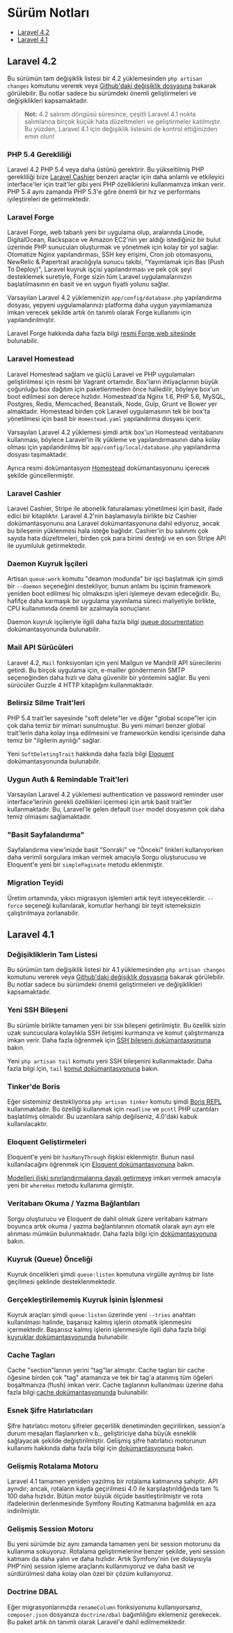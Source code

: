 # Sürüm Notları

- [Laravel 4.2](#laravel-4.2)
- [Laravel 4.1](#laravel-4.1)

<a name="laravel-4.2"></a>
## Laravel 4.2

Bu sürümün tam değişiklik listesi bir 4.2 yüklemesinden `php artisan changes` komutunu vererek veya [Github'daki değişiklik dosyasına](https://github.com/laravel/framework/blob/4.2/src/Illuminate/Foundation/changes.json) bakarak görülebilir. Bu notlar sadece bu sürümdeki önemli geliştirmeleri ve değişiklikleri kapsamaktadır.

> **Not:** 4.2 salınım döngüsü süresince, çeşitli Laravel 4.1 nokta salımlarına birçok küçük hata düzeltmeleri ve geliştirmeler katılmıştır. Bu yüzden, Laravel 4.1 için değişiklik listesini de kontrol ettiğinizden emin olun!

### PHP 5.4 Gerekliliği

Laravel 4.2 PHP 5.4 veya daha üstünü gerektirir. Bu yükseltilmiş PHP  gerekliliği bize [Laravel Cashier](/docs/billing) benzeri araçlar için daha anlamlı ve etkileyici interface'ler için trait'ler gibi yeni PHP özelliklerini kullanmamıza imkan verir. PHP 5.4 aynı zamanda PHP 5.3'e göre önemli bir hız ve performans iyileştireleri de getirmektedir.

### Laravel Forge

Laravel Forge, web tabanlı yeni bir uygulama olup, aralarında Linode, DigitalOcean, Rackspace ve Amazon EC2'nin yer aldığı istediğiniz bir bulut üzerinde PHP sunucuları oluşturmak ve yönetmek için kolay bir yol sağlar. Otomatize Nginx yapılandırması, SSH key erişimi, Cron job otomasyonu, NewRelic & Papertrail aracılığıyla sunucu takibi, "Yayımlamak için Bas (Push To Deploy)", Laravel kuyruk işçisi yapılandırması ve pek çok şeyi desteklemek suretiyle, Forge sizin tüm Laravel uygulamalarınızın başlatılmasının en basit ve en uygun fiyatlı yolunu sağlar.

Varsayılan Laravel 4.2 yüklemenizin `app/config/database.php` yapılandırma dosyası, yepyeni uygulamalarınızı platforma daha uygun yayımlamanıza imkan verecek şekilde artık ön tanımlı olarak Forge kullanımı için yapılandırılmıştır.

Laravel Forge hakkında daha fazla bilgi [resmi Forge web sitesinde](https://forge.laravel.com) bulunabilir.

### Laravel Homestead

Laravel Homestead sağlam ve güçlü Laravel ve PHP uygulamaları geliştirilmesi için resmi bir Vagrant ortamıdır. Box'ların ihtiyaçlarının büyük çoğunluğu box dağıtım için paketlenmeden önce halledilir, böyleye box'un boot edilmesi son derece hızlıdır. Homestead'da Nginx 1.6, PHP 5.6, MySQL, Postgres, Redis, Memcached, Beanstalk, Node, Gulp, Grunt ve Bower yer almaktadır. Homestead birden çok Laravel uygulamasının tek bir box'ta yönetilmesi için basit bir `Homestead.yaml` yapılandırma dosyası içerir.

Varsayılan Laravel 4.2 yüklemesi şimdi artık box'un Homestead veritabanını kullanması, böylece Laravel'in ilk yükleme ve yapılandırmasının daha kolay olması için yapılandırılmış bir `app/config/local/database.php` yapılandırma dosyası taşımaktadır.

Ayrıca resmi dokümantasyon [Homestead](/docs/homestead) dokümantasyonunu içerecek şekilde güncellenmiştir.

### Laravel Cashier

Laravel Cashier, Stripe ile abonelik faturalaması yönetilmesi için basit, ifade edici bir kitaplıktır. Laravel 4.2'nin başlamasıyla birlikte biz Cashier dokümantasyonunu ana Laravel dokümantasyonuna dahil ediyoruz, ancak bu bileşenin yüklenmesi hala isteğe bağlıdır. Cashier'in bu salınımı çok sayıda hata düzeltmeleri, birden çok para birimi desteği ve en son Stripe API ile uyumluluk getirmektedir.

### Daemon Kuyruk İşçileri

Artisan `queue:work` komutu "deamon modunda" bir işçi başlatmak için şimdi bir `--daemon` seçeneğini destekliyor, bunun anlamı bu işçinin framework yeniden boot edilmesi hiç olmaksızın işleri işlemeye devam edeceğidir. Bu, hafifçe daha karmaşık bir uygulama yayımlama süreci maliyetiyle birlikte, CPU kullanımında önemli bir azalmayla sonuçlanır.

Daemon kuyruk işçileriyle ilgili daha fazla bilgi [queue documentation](/docs/queues#daemon-queue-worker) dokümantasyonunda bulunabilir.

### Mail API Sürücüleri

Laravel 4.2, `Mail` fonksiyonları için yeni Mailgun ve Mandrill API sürecilerini getirdi. Bu birçok uygulama için, e-mailler göndermenin SMTP seçeneğinden daha hızlı ve daha güvenilir bir yöntemini sağlar. Bu yeni sürücüler Guzzle 4 HTTP kitaplığını kullanmaktadır.

### Belirsiz Silme Trait'leri

PHP 5.4 trait'ler sayesinde "soft delete"ler ve diğer "global scope"ler için çok daha temiz bir mimari sunulmuştur. Bu yeni mimari benzer global trait'lerin daha kolay inşa edilmesini ve frameworkün kendisi içerisinde daha temiz bir "ilgilerin ayrılığı" sağlar.

Yeni `SoftDeletingTrait` hakkında daha fazla bilgi [Eloquent](/docs/eloquent#soft-deleting) dokümantasyonunda bulunabilir.

### Uygun Auth & Remindable Trait'leri

Varsayılan Laravel 4.2 yüklemesi authentication ve password reminder user interface'lerinin gerekli özellikleri içermesi için artık basit trait'ler kullanmaktadır. Bu, Laravel'le gelen default `User` model dosyasının çok daha temiz olmasını sağlamaktadır.

### "Basit Sayfalandırma"

Sayfalandırma view'inizde basit "Sonraki" ve "Önceki" linkleri kullanıyorken daha verimli sorgulara imkan vermek amacıyla Sorgu oluşturucusu ve Eloquent'e yeni bir `simplePaginate` metodu eklenmiştir.

### Migration Teyidi

Üretim ortamında, yıkıcı migrasyon işlemleri artık teyit isteyeceklerdir. `--force` seçeneği kullanılarak, komutlar herhangi bir teyit istemeksizin çalıştırılmaya zorlanabilir.

<a name="laravel-4.1"></a>
## Laravel 4.1

### Değişikliklerin Tam Listesi

Bu sürümün tam değişiklik listesi bir 4.1 yüklemesinden `php artisan changes` komutunu vererek veya [Github'daki değişiklik dosyasına](https://github.com/laravel/framework/blob/4.1/src/Illuminate/Foundation/changes.json) bakarak görülebilir. Bu notlar sadece bu sürümdeki önemli geliştirmeleri ve değişiklikleri kapsamaktadır.

### Yeni SSH Bileşeni

Bu sürümle birlikte tamamen yeni bir `SSH` bileşeni getirilmiştir. Bu özellik sizin uzak suncuculara kolaylıkla SSH iletişimi kurmanıza ve komut çalıştırmanıza imkan verir. Daha fazla öğrenmek için [SSH bileşeni dokümantasyonuna](/docs/ssh) bakın.

Yeni `php artisan tail` komutu yeni SSH bileşenini kullanmaktadır. Daha fazla bilgi için, `tail` [komut dokümantasyonuna](/docs/ssh#tailing-remote-logs) bakın.

### Tinker'de Boris

Eğer sisteminiz destekliyorsa `php artisan tinker` komutu şimdi [Boris REPL](https://github.com/d11wtq/boris) kullanmaktadır. Bu özelliği kullanmak için `readline` ve `pcntl` PHP uzantıları başlatılmış olmalıdır. Bu uzantılara sahip değilseniz, 4.0'daki kabuk kullanılacaktır.

### Eloquent Geliştirmeleri

Eloquent'e yeni bir `hasManyThrough` ilişkisi eklenmiştir. Bunun nasıl kullanılacağını öğrenmek için [Eloquent dokümantasyonuna](/docs/eloquent#has-many-through) bakın.

[Modelleri ilişki sınırlandırmalarına dayalı getirmeye](/docs/eloquent#querying-relations) imkan vermek amacıyla yeni bir `whereHas` metodu kullanıma girmiştir.

### Veritabanı Okuma / Yazma Bağlantıları

Sorgu oluşturucu ve Eloquent de dahil olmak üzere veritabanı katmanı boyunca artık okuma / yazma bağlantılarının otomatik olarak ayrı ayrı ele alınması mümkün bulunmaktadır. Daha fazla bilgi için [dokümantasyonuna](/docs/database#read-write-connections) bakın.

### Kuyruk (Queue) Önceliği

Kuyruk öncelikleri şimdi `queue:listen` komutuna virgülle ayrılmış bir liste geçilmesi şeklinde desteklenmektedir.

### Gerçekleştirilememiş Kuyruk İşinin İşlenmesi

Kuyruk araçları şimdi `queue:listen` üzerinde yeni `--tries` anahtarı kullanılması halinde, başarısız kalmış işlerin otomatik işlenmesini içermektedir. Başarısız kalmış işlerin işlenmesiyle ilgili daha fazla bilgi [kuyruklar dokümantasyonunda](/docs/queues#failed-jobs) bulunabilir.

### Cache Tagları

Cache "section"larının yerini "tag"lar almıştır. Cache tagları bir cache öğesine birden çok "tag" atamanıza ve tek bir tag'a atanmış tüm öğeleri boşaltmanıza (flush) imkan verir. Cache taglarının kullanılması üzerine daha fazla bilgi [cache dokümantasyonunda](/docs/cache#cache-tags) bulunabilir.

### Esnek Şifre Hatırlatıcıları

Şifre hatırlatıcı motoru şifreler geçerlilik denetiminden geçirilirken, session'a durum mesajları flaşlanırken v.b., geliştiriciye daha büyük esneklik sağlayacak şekilde değiştirilmiştir. Gelişmiş şifre hatırlatıcı motorunun kullanımı hakkında daha fazla bilgi için [dokümantasyonuna](/docs/security#password-reminders-and-reset) bakın.

### Gelişmiş Rotalama Motoru

Laravel 4.1 tamamen yeniden yazılmış bir rotalama katmanına sahiptir. API aynıdır; ancak, rotaların kayda geçirilmesi 4.0 ile karşılaştırıldığında tam % 100 daha hızlıdır. Bütün motor büyük ölçüde basitleştirilmiştir ve rota ifadelerinin derlenmesinde Symfony Routing Katmanına bağımlılık en aza indirilmiştir.

### Gelişmiş Session Motoru

Bu yeni sürümde biz aynı zamanda tamamen yeni bir session motorunu da kullanıma sokuyoruz. Rotalama geliştirmelerine benzer şekilde, yeni session katmanı da daha yalın ve daha hızlıdır. Artık Symfony'nin (ve dolayısıyla PHP'nin) session işleme araçlarını kullanmıyoruz ve daha basit ve sürdürülmesi daha kolay olan özel bir çözüm kullanıyoruz.

### Doctrine DBAL

Eğer migrasyonlarınızda `renameColumn` fonksiyonunu kullanıyorsanız, `composer.json` dosyanıza `doctrine/dbal` bağımlılığını eklemeniz gerekecek. Bu paket artık ön tanımlı olarak Laravel'e dahil edilmemektedir.
